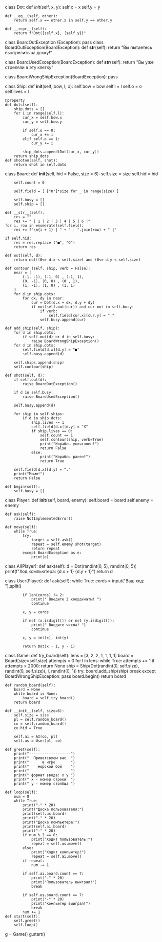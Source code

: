 class Dot:
    def _init_(self, x, y):
        self.x = x
        self.y = y

    def __eq__(self, other):
        return self.x == other.x in self.y == other.y

    def __repr__(self):
        return f"Dot({self.x}, {self.y})"

class BoardOutException (Exception):
    pass
class BoardOutException(BoardException):
    def __str__(self):
        return "Вы пытаетесь выстрелить за доску!"

class BoardUsedException(BoardException):
    def __str__(self):
        return "Вы уже стреляли в эту клетку"

class BoardWrongShipException(BoardException):
    pass

class Ship:
    def __init__(self, bow, l, o):
        self.bow = bow
        self.l = l
        self.o = o
        self.lives = l

    @property
    def dots(self):
        ship.dots = []
        for i in range(self.l):
            cur_x = self.bow.x
            cur_y = self.bow.y

            if self.o == 0:
                cur_x += i
            elif self.o == 1:
                cur_y += i

            ship_dots.append(Dot(cur_x, cur_y))
        return ship_dots
    def shooten(self, shot):
        return shot in self.dots
class Board:
    def __init__(self, hid = False, size = 6):
        self.size = size
        self.hid = hid

        self.count = 0

        self.field = [ ["O"]*size for _ in range(size) ]

        self.busy = []
        self.ship = []

    def __str__(self):
        res = ""
        res += " | 1 | 2 | 3 | 4 | 5 | 6 |"
    for i, row in enumerate(self.field):
        res += f"\n{i + 1} | " + " | ".join(row) + " |"

    if self.hid:
        res = res.replace ("■", "O")
        return res

    def out(self, d):
        return not((0<= d.x < self.size) and (0<= d.y < self.size)

    def contour (self, ship, verb = False):
        near = [
            (-1, -1), (-1, 0) , (-1, 1),
            (0, -1), (0, 0) , (0 , 1),
            (1, -1), (1, 0) , (1, 1)
        ]
        for d in ship.dots:
            for dx, dy in near:
                cur = Dot(d.x + dx, d.y + dy)
                if not(self.out(cur)) and cur not in self.busy:
                    if verb:
                        self.field[cur.x][cur.y] = "."
                    self.busy.append(cur)

    def add_ship(self, ship):
        for d in ship.dots:
            if self.out(d) or d in self.busy:
                raise BoardWrongShipException()
        for d in ship.dots:
            self.field[d.x][d.y] = "■"
            self.busy.append(d)

        self.ships.append(ship)
        self.contour(ship)

    def shot(self, d):
        if self.out(d):
            raise BoardOutException()

        if d in self.busy:
            raise BoardUsedException()

        self.busy.append(d)

        for ship in self.ships:
            if d in ship.dots:
                ship.lives -= 1
                self.field[d.x][d.y] = "X"
                if ship.lives == 0:
                    self.count += 1
                    self.contour(ship, verb=True)
                    print("Корабль уничтожен!")
                    return False
                else:
                    print("Корабль ранен!")
                    return True

        self.field[d.x][d.y] = "."
        print("Мимо!")
        return False

    def begin(self):
        self.busy = []


class Player:
    def __init__(self, board, enemy):
        self.board = board
        self.enemy = enemy

    def ask(self):
        raise NotImplementedError()

    def move(self):
        while True:
            try:
                target = self.ask()
                repeat = self.enemy.shot(target)
                return repeat
            except BoardException as e:
                print(e)


class AI(Player):
    def ask(self):
        d = Dot(randint(0, 5), randint(0, 5))
        print(f"Ход компьютера: {d.x + 1} {d.y + 1}")
        return d


class User(Player):
    def ask(self):
        while True:
            cords = input("Ваш ход: ").split()

            if len(cords) != 2:
                print(" Введите 2 координаты! ")
                continue

            x, y = cords

            if not (x.isdigit()) or not (y.isdigit()):
                print(" Введите числа! ")
                continue

            x, y = int(x), int(y)

            return Dot(x - 1, y - 1)


class Game:
    def try_board(self):
        lens = [3, 2, 2, 1, 1, 1, 1]
        board = Board(size=self.size)
        attempts = 0
        for l in lens:
            while True:
                attempts += 1
                if attempts > 2000:
                    return None
                ship = Ship(Dot(randint(0, self.size), randint(0, self.size)), l, randint(0, 1))
                try:
                    board.add_ship(ship)
                    break
                except BoardWrongShipException:
                    pass
        board.begin()
        return board

    def random_board(self):
        board = None
        while board is None:
            board = self.try_board()
        return board

    def __init__(self, size=6):
        self.size = size
        pl = self.random_board()
        co = self.random_board()
        co.hid = True

        self.ai = AI(co, pl)
        self.us = User(pl, co)

    def greet(self):
        print("-------------------")
        print("  Приветсвуем вас  ")
        print("      в игре       ")
        print("    морской бой    ")
        print("-------------------")
        print(" формат ввода: x y ")
        print(" x - номер строки  ")
        print(" y - номер столбца ")

    def loop(self):
        num = 0
        while True:
            print("-" * 20)
            print("Доска пользователя:")
            print(self.us.board)
            print("-" * 20)
            print("Доска компьютера:")
            print(self.ai.board)
            print("-" * 20)
            if num % 2 == 0:
                print("Ходит пользователь!")
                repeat = self.us.move()
            else:
                print("Ходит компьютер!")
                repeat = self.ai.move()
            if repeat:
                num -= 1

            if self.ai.board.count == 7:
                print("-" * 20)
                print("Пользователь выиграл!")
                break

            if self.us.board.count == 7:
                print("-" * 20)
                print("Компьютер выиграл!")
                break
            num += 1
    def start(self):
        self.greet()
        self.loop()
g = Game()
g.start()

